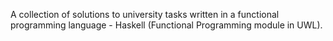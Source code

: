 A collection of solutions to university tasks written in a functional programming language - Haskell (Functional Programming module in UWL).
